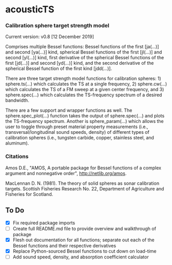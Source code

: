 # acousticTS
### Calibration sphere target strength model
Current version: v0.8 [12 December 2019]

Comprises multiple Bessel functions: Bessel functions of the first [ja(...)] and second [ya(...)] kind, spherical Bessel functions of the first [jl(...)] and second [yl(...)] kind, first derivative of the spherical Bessel functions of the first [jd(...)] and second [yd(...)] kind, and the second derivative of the spherical Bessel function of the first kind [jdd(...)]. 

There are three target strength model functions for calibration spheres: 1) sphere.ts(...) which calculates the TS at a single frequency, 2) sphere.cw(...) which calculates the TS of a FM sweep at a given center frequency, and 3) sphere.spec(...) which calculates the TS-frequency spectrum of a desired bandwidth. 

There are a few support and wrapper functions as well. The sphere.spec_plot(...) function takes the output of sphere.spec(...) and plots the TS-frequency spectrum. Another is sphere_param(...) which allows the user to toggle through preset material property measurements (i.e., transversal/longitudinal sound speeds, density) of different types of calibration spheres (i.e., tungsten carbide, copper, stainless steel, and aluminum). 

### Citations

Amos D.E., "AMOS, A portable package for Bessel functions of a complex argument and nonnegative order", http://netlib.org/amos. 

MacLennan D. N. (1981). The theory of solid spheres as sonar calibration targets. Scottish Fisheries Research No. 22, Department of Agriculture and Fisheries for Scotland. 



## **To Do**
- [X] Fix required package imports 
- [ ] Create full README.md file to provide overview and walkthrough of package
- [X] Flesh out documentation for all functions; separate out each of the Bessel functions and their respective derivatives
- [X] Replace Python-sourced Bessel functions to cut down on load-time 
- [ ] Add sound speed, density, and absorption coefficient calculator
